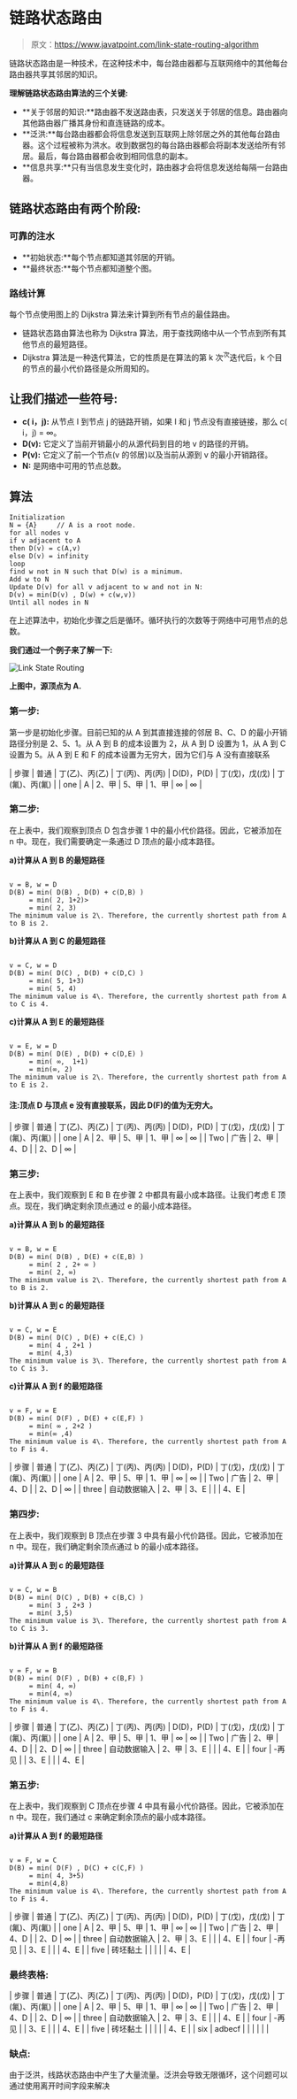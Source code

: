 # 链路状态路由

> 原文：<https://www.javatpoint.com/link-state-routing-algorithm>

链路状态路由是一种技术，在这种技术中，每台路由器都与互联网络中的其他每台路由器共享其邻居的知识。

**理解链路状态路由算法的三个关键:**

*   **关于邻居的知识:**路由器不发送路由表，只发送关于邻居的信息。路由器向其他路由器广播其身份和直连链路的成本。
*   **泛洪:**每台路由器都会将信息发送到互联网上除邻居之外的其他每台路由器。这个过程被称为洪水。收到数据包的每台路由器都会将副本发送给所有邻居。最后，每台路由器都会收到相同信息的副本。
*   **信息共享:**只有当信息发生变化时，路由器才会将信息发送给每隔一台路由器。

## 链路状态路由有两个阶段:

### 可靠的注水

*   **初始状态:**每个节点都知道其邻居的开销。
*   **最终状态:**每个节点都知道整个图。

### 路线计算

每个节点使用图上的 Dijkstra 算法来计算到所有节点的最佳路由。

*   链路状态路由算法也称为 Dijkstra 算法，用于查找网络中从一个节点到所有其他节点的最短路径。
*   Dijkstra 算法是一种迭代算法，它的性质是在算法的第 k 次<sup>次</sup>迭代后，k 个目的节点的最小代价路径是众所周知的。

## 让我们描述一些符号:

*   **c( i，j):** 从节点 I 到节点 j 的链路开销，如果 I 和 j 节点没有直接链接，那么 c( i，j) = ∞。
*   **D(v):** 它定义了当前开销最小的从源代码到目的地 v 的路径的开销。
*   **P(v):** 它定义了前一个节点(v 的邻居)以及当前从源到 v 的最小开销路径。
*   **N:** 是网络中可用的节点总数。

## 算法

```
Initialization
N = {A}     // A is a root node.
for all nodes v
if v adjacent to A
then D(v) = c(A,v)
else D(v) = infinity
loop
find w not in N such that D(w) is a minimum.
Add w to N
Update D(v) for all v adjacent to w and not in N:
D(v) = min(D(v) , D(w) + c(w,v))
Until all nodes in N

```

在上述算法中，初始化步骤之后是循环。循环执行的次数等于网络中可用节点的总数。

**我们通过一个例子来了解一下:**

![Link State Routing](img/bc1e188fbe2f39487041f54e371613ca.png)

**上图中，源顶点为 A.**

### 第一步:

第一步是初始化步骤。目前已知的从 A 到其直接连接的邻居 B、C、D 的最小开销路径分别是 2、5、1。从 A 到 B 的成本设置为 2，从 A 到 D 设置为 1，从 A 到 C 设置为 5。从 A 到 E 和 F 的成本设置为无穷大，因为它们与 A 没有直接联系

| 步骤 | 普通 | 丁(乙)、丙(乙) | 丁(丙)、丙(丙) | D(D)，P(D) | 丁(戊)，戊(戊) | 丁(氟)、丙(氟) |
| one | A | 2、甲 | 5、甲 | 1、甲 | ∞ | ∞ |

### 第二步:

在上表中，我们观察到顶点 D 包含步骤 1 中的最小代价路径。因此，它被添加在 n 中。现在，我们需要确定一条通过 D 顶点的最小成本路径。

**a)计算从 A 到 B 的最短路径**

```

v = B, w = D
D(B) = min( D(B) , D(D) + c(D,B) )
     = min( 2, 1+2)>
     = min( 2, 3)
The minimum value is 2\. Therefore, the currently shortest path from A to B is 2.

```

**b)计算从 A 到 C 的最短路径**

```

v = C, w = D
D(B) = min( D(C) , D(D) + c(D,C) )
     = min( 5, 1+3)
     = min( 5, 4)
The minimum value is 4\. Therefore, the currently shortest path from A to C is 4.

```

**c)计算从 A 到 E 的最短路径**

```

v = E, w = D
D(B) = min( D(E) , D(D) + c(D,E) )
     = min( ∞,  1+1)
     = min(∞, 2)
The minimum value is 2\. Therefore, the currently shortest path from A to E is 2.

```

#### 注:顶点 D 与顶点 e 没有直接联系，因此 D(F)的值为无穷大。

| 步骤 | 普通 | 丁(乙)、丙(乙) | 丁(丙)、丙(丙) | D(D)，P(D) | 丁(戊)，戊(戊) | 丁(氟)、丙(氟) |
| one | A | 2、甲 | 5、甲 | 1、甲 | ∞ | ∞ |
| Two | 广告 | 2、甲 | 4、D |  | 2、D | ∞ |

### 第三步:

在上表中，我们观察到 E 和 B 在步骤 2 中都具有最小成本路径。让我们考虑 E 顶点。现在，我们确定剩余顶点通过 e 的最小成本路径。

**a)计算从 A 到 b 的最短路径**

```

v = B, w = E
D(B) = min( D(B) , D(E) + c(E,B) )
     = min( 2 , 2+ ∞ )
     = min( 2, ∞)
The minimum value is 2\. Therefore, the currently shortest path from A to B is 2.

```

**b)计算从 A 到 c 的最短路径**

```

v = C, w = E
D(B) = min( D(C) , D(E) + c(E,C) )
     = min( 4 , 2+1 )
     = min( 4,3)
The minimum value is 3\. Therefore, the currently shortest path from A to C is 3.

```

**c)计算从 A 到 f 的最短路径**

```

v = F, w = E
D(B) = min( D(F) , D(E) + c(E,F) )
     = min( ∞ , 2+2 )
     = min(∞ ,4)
The minimum value is 4\. Therefore, the currently shortest path from A to F is 4.

```

| 步骤 | 普通 | 丁(乙)、丙(乙) | 丁(丙)、丙(丙) | D(D)，P(D) | 丁(戊)，戊(戊) | 丁(氟)、丙(氟) |
| one | A | 2、甲 | 5、甲 | 1、甲 | ∞ | ∞ |
| Two | 广告 | 2、甲 | 4、D |  | 2、D | ∞ |
| three | 自动数据输入 | 2、甲 | 3、E |  |  | 4、E |

### 第四步:

在上表中，我们观察到 B 顶点在步骤 3 中具有最小代价路径。因此，它被添加在 n 中。现在，我们确定剩余顶点通过 b 的最小成本路径。

**a)计算从 A 到 c 的最短路径**

```

v = C, w = B
D(B) = min( D(C) , D(B) + c(B,C) )
     = min( 3 , 2+3 )
     = min( 3,5)
The minimum value is 3\. Therefore, the currently shortest path from A to C is 3.

```

**b)计算从 A 到 f 的最短路径**

```

v = F, w = B
D(B) = min( D(F) , D(B) + c(B,F) )
     = min( 4, ∞)
     = min(4, ∞)
The minimum value is 4\. Therefore, the currently shortest path from A to F is 4.

```

| 步骤 | 普通 | 丁(乙)、丙(乙) | 丁(丙)、丙(丙) | D(D)，P(D) | 丁(戊)，戊(戊) | 丁(氟)、丙(氟) |
| one | A | 2、甲 | 5、甲 | 1、甲 | ∞ | ∞ |
| Two | 广告 | 2、甲 | 4、D |  | 2、D | ∞ |
| three | 自动数据输入 | 2、甲 | 3、E |  |  | 4、E |
| four | -再见 |  | 3、E |  |  | 4、E |

### 第五步:

在上表中，我们观察到 C 顶点在步骤 4 中具有最小代价路径。因此，它被添加在 n 中。现在，我们通过 c 来确定剩余顶点的最小成本路径。

**a)计算从 A 到 f 的最短路径**

```

v = F, w = C
D(B) = min( D(F) , D(C) + c(C,F) )
     = min( 4, 3+5)
     = min(4,8)
The minimum value is 4\. Therefore, the currently shortest path from A to F is 4.

```

| 步骤 | 普通 | 丁(乙)、丙(乙) | 丁(丙)、丙(丙) | D(D)，P(D) | 丁(戊)，戊(戊) | 丁(氟)、丙(氟) |
| one | A | 2、甲 | 5、甲 | 1、甲 | ∞ | ∞ |
| Two | 广告 | 2、甲 | 4、D |  | 2、D | ∞ |
| three | 自动数据输入 | 2、甲 | 3、E |  |  | 4、E |
| four | -再见 |  | 3、E |  |  | 4、E |
| five | 砖坯黏土 |  |  |  |  | 4、E |

### 最终表格:

| 步骤 | 普通 | 丁(乙)、丙(乙) | 丁(丙)、丙(丙) | D(D)，P(D) | 丁(戊)，戊(戊) | 丁(氟)、丙(氟) |
| one | A | 2、甲 | 5、甲 | 1、甲 | ∞ | ∞ |
| Two | 广告 | 2、甲 | 4、D |  | 2、D | ∞ |
| three | 自动数据输入 | 2、甲 | 3、E |  |  | 4、E |
| four | -再见 |  | 3、E |  |  | 4、E |
| five | 砖坯黏土 |  |  |  |  | 4、E |
| six | adbecf |  |  |  |  |  |

### 缺点:

由于泛洪，线路状态路由中产生了大量流量。泛洪会导致无限循环，这个问题可以通过使用离开时间字段来解决